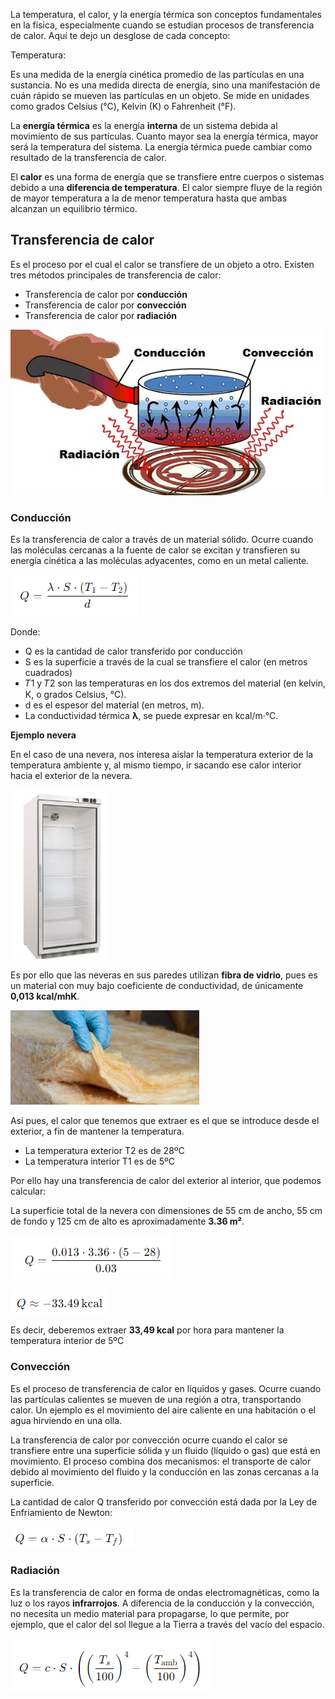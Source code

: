 La temperatura, el calor, y la energía térmica son conceptos fundamentales en la física, especialmente cuando se estudian procesos de transferencia de calor. Aquí te dejo un desglose de cada concepto:

Temperatura:

Es una medida de la energía cinética promedio de las partículas en una sustancia. No es una medida directa de energía, sino una manifestación de cuán rápido se mueven las partículas en un objeto. Se mide en unidades como grados Celsius (°C), Kelvin (K) o Fahrenheit (°F).

La **energía térmica** es la energía **interna** de un sistema debida al movimiento de sus partículas. Cuanto mayor sea la energía térmica, mayor será la temperatura del sistema. La energía térmica puede cambiar como resultado de la transferencia de calor.

El **calor** es una forma de energía que se transfiere entre cuerpos o sistemas debido a una **diferencia de temperatura**. El calor siempre fluye de la región de mayor temperatura a la de menor temperatura hasta que ambas alcanzan un equilibrio térmico.

## Transferencia de calor

Es el proceso por el cual el calor se transfiere de un objeto a otro. Existen tres métodos principales de transferencia de calor:

- Transferencia de calor por **conducción**
- Transferencia de calor por **convección**
- Transferencia de calor por **radiación**

![](img/2024-10-15-11-56-06.png)

### Conducción

Es la transferencia de calor a través de un material sólido. Ocurre cuando las moléculas cercanas a la fuente de calor se excitan y transfieren su energía cinética a las moléculas adyacentes, como en un metal caliente.

![](img/2024-10-15-11-33-44.png)

Donde:

- Q es la cantidad de calor transferido por conducción
- S es la superficie a través de la cual se transfiere el calor (en metros cuadrados)
- 𝑇1 y 𝑇2 son las temperaturas en los dos extremos del material (en kelvin, K, o grados Celsius, °C).
- d es el espesor del material (en metros, m).
- La conductividad térmica **λ**, se puede expresar en kcal/m·°C.

**Ejemplo nevera**

En el caso de una nevera, nos interesa aislar la temperatura exterior de la temperatura ambiente y, al mismo tiempo, ir sacando ese calor interior hacia el exterior de la nevera.

![](img/2024-10-15-11-58-58.png)

Es por ello que las neveras en sus paredes utilizan **fibra de vidrio**, pues es un material con muy bajo coeficiente de conductividad, de únicamente **0,013 kcal/mhK**.

![](img/2024-10-15-11-59-17.png)

Así pues, el calor que tenemos que extraer es el que se introduce desde el exterior, a fin de mantener la temperatura.

- La temperatura exterior T2 es de 28ºC
- La temperatura interior T1 es de 5ºC

Por ello hay una transferencia de calor del exterior al interior, que podemos calcular:

La superficie total de la nevera con dimensiones de 55 cm de ancho, 55 cm de fondo y 125 cm de alto es aproximadamente **3.36 m²**.

![](img/2024-10-15-11-50-10.png)

![](img/2024-10-15-11-50-19.png)

Es decir, deberemos extraer **33,49 kcal** por hora para mantener la temperatura interior de 5ºC

### Convección

Es el proceso de transferencia de calor en líquidos y gases. Ocurre cuando las partículas calientes se mueven de una región a otra, transportando calor. Un ejemplo es el movimiento del aire caliente en una habitación o el agua hirviendo en una olla.

La transferencia de calor por convección ocurre cuando el calor se transfiere entre una superficie sólida y un fluido (líquido o gas) que está en movimiento. El proceso combina dos mecanismos: el transporte de calor debido al movimiento del fluido y la conducción en las zonas cercanas a la superficie.

La cantidad de calor Q transferido por convección está dada por la Ley de Enfriamiento de Newton:

![](img/2024-10-15-11-40-00.png)

### Radiación

Es la transferencia de calor en forma de ondas electromagnéticas, como la luz o los rayos **infrarrojos**. A diferencia de la conducción y la convección, no necesita un medio material para propagarse, lo que permite, por ejemplo, que el calor del sol llegue a la Tierra a través del vacío del espacio.

![](img/2024-10-15-11-42-20.png)